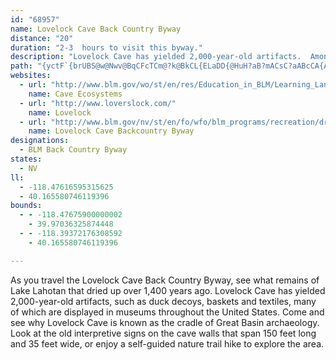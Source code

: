 ```yaml
---
id: "68957"
name: Lovelock Cave Back Country Byway
distance: "20"
duration: "2-3  hours to visit this byway."
description: "Lovelock Cave has yielded 2,000-year-old artifacts.  Among the findings to marvel at are the famous Lovelock Cave duck decoys, baskets and textiles now held in museums across the United States.  "
path: "{yctF`{brUBS@w@Nwv@BqCFcTCm@?k@BkCL{ELaDD{@HuH?aB?mACsC?aABcCA{AE_@GIAI@GPOn@k@Za@bA_BRSTQPITGh@Cb@@j@Fd@ENGJIDEFMVeANWb@[LOJOJ]l@mBJOJKLIHARBXL|@`@^HJ?VGd@Sl@[t@k@PGR?nAXxCb@x@D\\DNJ`@d@JTHT?LFf_@dAd]dLvB`BFlAk@hAkAR@|CeGbEaErA@v@j@bEjHhHdGvAd@l@|@hFdEh@zALdKtEQtACnBAvKIzQG@SDSBO?sAGaTCkXAiEBKBAfDC~EBhJ?tE@dKAt@?\\?|QDLALCPIJEPE^?f@D?W@{YGwJfHCpMAdGJjBFz@?nBDHAPGFOBS?SAuA?mDCgGAs@tBAlKBbDDl@A~HDxAC`BKz@KHCr@QXG@d@dAA~UDb_@Ph\\J~BAb@BhODjZD|JA~@BtG?lDBbSDlAAL?d@ITAHDHJ@HEfSCrWDnLB`A?HTxA@f@Gv`@?l@IfZE``@AjL?n@@XBZ@FBTp@Clj@Bll@@XAV@`W@pP@dSBzXLn@?P??yA?}DBgNBmEBoRF_DFSJMBARA^?`@E^ILCPAb@Nv@BxDPh@?bBIbBCfCGL?TApKYlHMxAG`FM~Yk@lFIbEKnIMpPw@rHXhAD~Mc@~FE~DmAzIKpEyCdB]xBnBz@JdGuJtC}BvEQpEmAtDgChC?lFuEhD{@dCcCxCeItCgD~AuE^gBpAsGh@mFtAgAZi@P_Dh@iEIcEdAcFIuJlAsAlDEtCiBdBgDx@iEdFaIf@}DKkIX_BpBmFdE?t@]l@aA~BaHz@{@pG]rGiEpLgQ^c@lAEv@o@bFCtD{EpAgAdAuBpB_B~@wD^_Lh@_BxByChBgAzFgFvMsNlJcJbCcClFaEhA{@bE_E~CiE~DmHzEcMpAsAhCeBtBmC`LiUlIsKTc@rI{OrMgTlQuY"
websites:
  - url: "http://www.blm.gov/wo/st/en/res/Education_in_BLM/Learning_Landscapes/For_Teachers/science_and_children/caves/index.html"
    name: Cave Ecosystems
  - url: "http://www.loverslock.com/"
    name: Lovelock
  - url: "http://www.blm.gov/nv/st/en/fo/wfo/blm_programs/recreation/driving_tours.html"
    name: Lovelock Cave Backcountry Byway
designations:
  - BLM Back Country Byway
states:
  - NV
ll:
  - -118.47616595315625
  - 40.165580746119396
bounds:
  - - -118.47675900000002
    - 39.97036325874448
  - - -118.39372176308592
    - 40.165580746119396

---
```


As you travel the Lovelock Cave Back Country Byway, see what remains of Lake Lahotan that dried up over 1,400 years ago.  Lovelock Cave has yielded 2,000-year-old artifacts, such as duck decoys, baskets and textiles, many of which are displayed in museums throughout the United States.  Come and see why Lovelock Cave is known as the cradle of Great Basin archaeology.  Look at the old interpretive signs on the cave walls that span 150 feet long and 35 feet wide, or enjoy a self-guided nature trail hike to explore the area.
